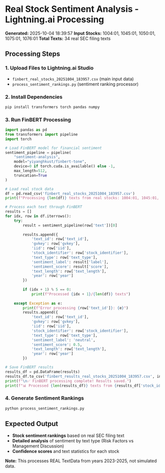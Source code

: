# Real Stock Sentiment Analysis - Lightning.ai Processing

**Generated:** 2025-10-04 18:39:57
**Input Stocks:** 1004:01, 1045:01, 1050:01, 1075:01, 1076:01
**Total Texts:** 34 real SEC filing texts

## Processing Steps

### 1. Upload Files to Lightning.ai Studio
- `finbert_real_stocks_20251004_183957.csv` (main input data)
- `process_sentiment_rankings.py` (sentiment ranking processor)

### 2. Install Dependencies
```bash
pip install transformers torch pandas numpy
```

### 3. Run FinBERT Processing
```python
import pandas as pd
from transformers import pipeline
import torch

# Load FinBERT model for financial sentiment
sentiment_pipeline = pipeline(
    "sentiment-analysis",
    model="yiyanghkust/finbert-tone",
    device=0 if torch.cuda.is_available() else -1,
    max_length=512,
    truncation=True
)

# Load real stock data
df = pd.read_csv('finbert_real_stocks_20251004_183957.csv')
print(f"Processing {len(df)} texts from real stocks: 1004:01, 1045:01, 1050:01, 1075:01, 1076:01")

# Process each text through FinBERT
results = []
for idx, row in df.iterrows():
    try:
        result = sentiment_pipeline(row['text'])[0]
        
        results.append({
            'text_id': row['text_id'],
            'gvkey': row['gvkey'],
            'iid': row['iid'], 
            'stock_identifier': row['stock_identifier'],
            'text_type': row['text_type'],
            'sentiment_label': result['label'],
            'sentiment_score': result['score'],
            'text_length': row['text_length'],
            'year': row['year']
        })
        
        if (idx + 1) % 5 == 0:
            print(f"Processed {idx + 1}/{len(df)} texts")
            
    except Exception as e:
        print(f"Error processing {row['text_id']}: {e}")
        results.append({
            'text_id': row['text_id'],
            'gvkey': row['gvkey'],
            'iid': row['iid'],
            'stock_identifier': row['stock_identifier'], 
            'text_type': row['text_type'],
            'sentiment_label': 'neutral',
            'sentiment_score': 0.5,
            'text_length': row['text_length'],
            'year': row['year']
        })

# Save FinBERT results
results_df = pd.DataFrame(results)
results_df.to_csv('finbert_results_real_stocks_20251004_183957.csv', index=False)
print(f"\n✅ FinBERT processing complete! Results saved.")
print(f"📊 Processed {len(results_df)} texts from {results_df['stock_identifier'].nunique()} stocks")
```

### 4. Generate Sentiment Rankings
```bash
python process_sentiment_rankings.py
```

## Expected Output
- **Stock sentiment rankings** based on real SEC filing text
- **Detailed analysis** of sentiment by text type (Risk Factors vs Management Discussion)
- **Confidence scores** and text statistics for each stock

**Note:** This processes REAL TextData from years 2023-2025, not simulated data.
